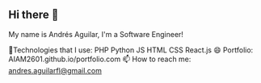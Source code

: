 ## Hi there 👋

My name is Andrés Aguilar, I'm a Software Engineer!

🔭Technologies that I use:
PHP Python
JS HTML CSS React.js
😄 Portfolio: AIAM2601.github.io/portfolio.com
📫 How to reach me: andres.aguilarfl@gmail.com
<!--
**AIAM2601/AIAM2601** is a ✨ _special_ ✨ repository because its `README.md` (this file) appears on your GitHub profile.

Here are some ideas to get you started:

- 🔭 I’m currently working on ...
- 🌱 I’m currently learning ...
- 👯 I’m looking to collaborate on ...
- 🤔 I’m looking for help with ...
- 💬 Ask me about ...
- 📫 How to reach me: ...
- 😄 Pronouns: ...
- ⚡ Fun fact: ...
-->
